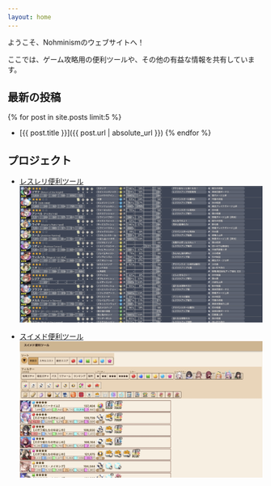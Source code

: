 ```yaml
---
layout: home
---
```


ようこそ、Nohminismのウェブサイトへ！

ここでは、ゲーム攻略用の便利ツールや、その他の有益な情報を共有しています。

## 最新の投稿

{% for post in site.posts limit:5 %}
  - [{{ post.title }}]({{ post.url | absolute_url }})
{% endfor %}

## プロジェクト

- [レスレリ便利ツール](/resleri/)
![レスレリ便利ツール](/assets/images/resleri.png)

- [スイメド便利ツール](/sweethomemaid/)
![スイメド便利ツール](/assets/images/sweethomemaid.png)





